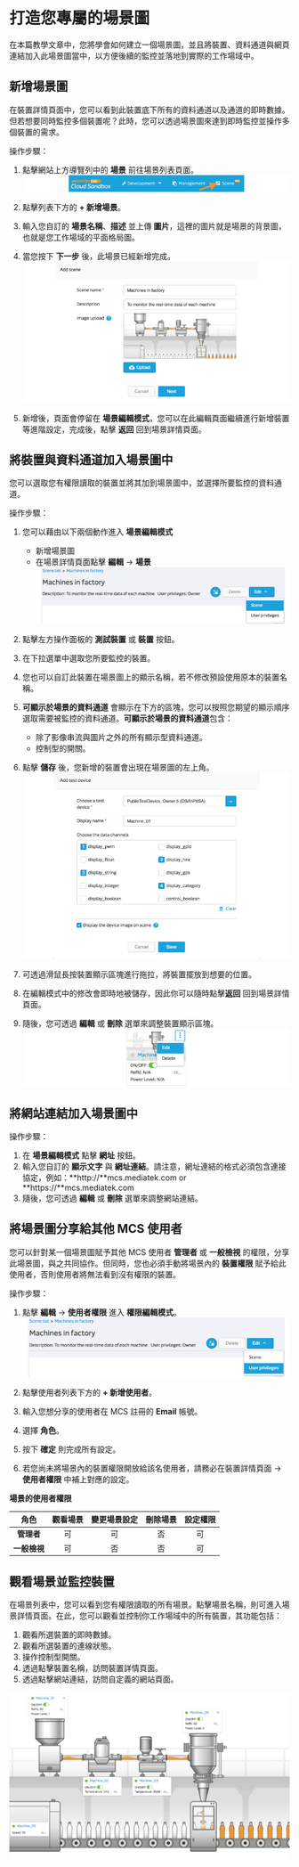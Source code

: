 # 打造您專屬的場景圖

在本篇教學文章中，您將學會如何建立一個場景圖，並且將裝置、資料通道與網頁連結加入此場景圖當中，以方便後續的監控並落地到實際的工作場域中。

## 新增場景圖

在裝置詳情頁面中，您可以看到此裝置底下所有的資料通道以及通道的即時數據。但若想要同時監控多個裝置呢？此時，您可以透過場景圖來達到即時監控並操作多個裝置的需求。

操作步驟：

1. 點擊網站上方導覽列中的 **場景** 前往場景列表頁面。
![Scene on navigation header](../images/Scene/img_scene_01.png)

2. 點擊列表下方的 **+ 新增場景**。
3. 輸入您自訂的 **場景名稱**、**描述** 並上傳 **圖片**，這裡的圖片就是場景的背景圖，也就是您工作場域的平面格局圖。
4. 當您按下 **下一步** 後，此場景已經新增完成。
![Scene on navigation header](../images/Scene/img_scene_02.png)

5. 新增後，頁面會停留在 **場景編輯模式**，您可以在此編輯頁面繼續進行新增裝置等進階設定，完成後，點擊 **返回** 回到場景詳情頁面。


## 將裝置與資料通道加入場景圖中

您可以選取您有權限讀取的裝置並將其加到場景圖中，並選擇所要監控的資料通道。

操作步驟：

1. 您可以藉由以下兩個動作進入 **場景編輯模式**
	* 新增場景圖
	* 在場景詳情頁面點擊 **編輯** -> **場景**
	![Scene on navigation header](../images/Scene/img_scene_04.png)

2. 點擊左方操作面板的 **測試裝置** 或 **裝置** 按鈕。
3. 在下拉選單中選取您所要監控的裝置。
4. 您也可以自訂此裝置在場景圖上的顯示名稱，若不修改預設使用原本的裝置名稱。
5. **可顯示於場景的資料通道** 會顯示在下方的區塊，您可以按照您期望的顯示順序選取需要被監控的資料通道。**可顯示於場景的資料通道**包含：

	* 除了影像串流與圖片之外的所有顯示型資料通道。
	* 控制型的開關。

6. 點擊 **儲存** 後，您新增的裝置會出現在場景圖的左上角。
![Scene on navigation header](../images/Scene/img_scene_03.png)

7. 可透過滑鼠長按裝置顯示區塊進行拖拉，將裝置擺放到想要的位置。
8. 在編輯模式中的修改會即時地被儲存，因此你可以隨時點擊**返回** 回到場景詳情頁面。
9. 隨後，您可透過 **編輯** 或 **刪除** 選單來調整裝置顯示區塊。
![Scene on navigation header](../images/Scene/img_scene_06.png)


## 將網站連結加入場景圖中

操作步驟：

1. 在 **場景編輯模式** 點擊 **網址** 按鈕。
2. 輸入您自訂的 **顯示文字** 與 **網址連結**。請注意，網址連結的格式必須包含連接協定，例如：**http://**mcs.mediatek.com or **https://**mcs.mediatek.com
3. 隨後，您可透過 **編輯** 或 **刪除** 選單來調整網站連結。

## 將場景圖分享給其他 MCS 使用者

您可以針對某一個場景圖賦予其他 MCS 使用者 **管理者** 或 **一般檢視** 的權限，分享此場景圖，與之共同協作。但同時，您也必須手動將場景內的 **裝置權限** 賦予給此使用者，否則使用者將無法看到沒有權限的裝置。

操作步驟：

1. 點擊 **編輯** -> **使用者權限** 進入 **權限編輯模式**。
![Scene on navigation header](../images/Scene/img_scene_05.png)

2. 點擊使用者列表下方的 **+ 新增使用者**。
3. 輸入您想分享的使用者在 MCS 註冊的 **Email** 帳號。
4. 選擇 **角色**。
5. 按下 **確定** 則完成所有設定。
6. 若您尚未將場景內的裝置權限開放給該名使用者，請務必在裝置詳情頁面 -> **使用者權限** 中補上對應的設定。

**場景的使用者權限**

| 角色 | 觀看場景 | 變更場景設定 | 刪除場景| 設定權限 |
|:---:|:---:|:---:|:---:|:---:|
|**管理者**|可|可|否|可|
|**一般檢視**|可|否|否|可|

## 觀看場景並監控裝置

在場景列表中，您可以看到您有權限讀取的所有場景。點擊場景名稱，則可進入場景詳情頁面。在此，您可以觀看並控制你工作場域中的所有裝置，其功能包括：

1. 觀看所選裝置的即時數據。
2. 觀看所選裝置的連線狀態。
3. 操作控制型開關。
4. 透過點擊裝置名稱，訪問裝置詳情頁面。
5. 透過點擊網站連結，訪問自定義的網站頁面。

![Scene on navigation header](../images/Scene/img_scene_07.png)

